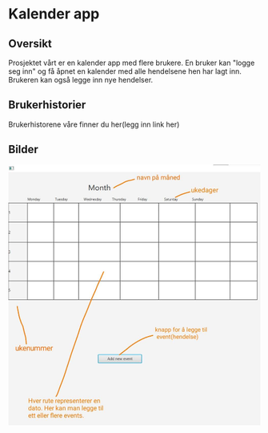 # Kalender app

## Oversikt

Prosjektet vårt er en kalender app med flere brukere. En bruker kan "logge seg inn" og få åpnet en kalender med alle hendelsene hen har lagt inn. Brukeren kan også legge inn nye hendelser.

## Brukerhistorier

Brukerhistorene våre finner du her(legg inn link her)

## Bilder

![informerende_skjermbilde](../resources/Illustrerende_skjermbilde.jpg)
